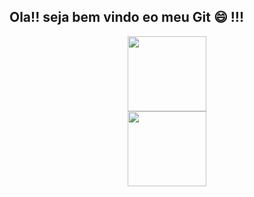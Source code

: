 ## Ola!! seja bem vindo eo meu Git 😄 !!!

<div align="center">  
  <a href="https://github.com/JuanLacorteDev">
  <img height="120em" width="50%" src="https://github-readme-stats.vercel.app/api?username=JuanLacorteDev&show_icons=true&theme=dracula&include_all_commits=true&count_private=true"/>
  <img height="120em" width="50%" src="https://github-readme-stats.vercel.app/api/top-langs/?username=JuanLacorteDev&layout=compact&langs_count=7&theme=dracula"/>
</div>
